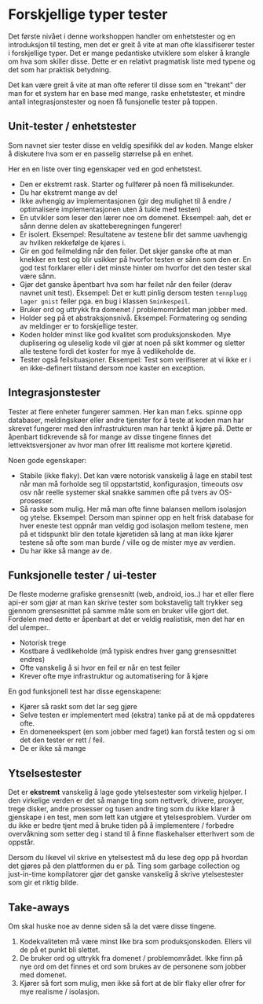 Forskjellige typer tester
=========================
Det første nivået i denne workshoppen handler om enhetstester og en introduksjon til testing, men det er greit
å vite at man ofte klassifiserer tester i forskjellige typer. Det er mange pedantiske utviklere som elsker å krangle
om hva som skiller disse. Dette er en relativt pragmatisk liste med typene og det som har praktisk betydning.  

Det kan være greit å vite at man ofte referer til disse som en "trekant" der man for et system har en base med mange,
raske enhetstester, et mindre antall integrasjonstester og noen få funsjonelle tester på toppen.


Unit-tester / enhetstester
--------------------------
Som navnet sier tester disse en veldig spesifikk del av koden. Mange elsker å diskutere hva som er en passelig størrelse
på en enhet. 

Her en en liste over ting egenskaper ved en god enhetstest.

 * Den er ekstremt rask. Starter og fullfører på noen få millisekunder. 
 * Du har ekstremt mange av de! 
 * Ikke avhengig av implementasjonen (gir deg mulighet til å endre / optimalisere implementasjonen uten å tukle med testen)
 * En utvikler som leser den lærer noe om domenet. Eksempel: aah, det er sånn denne delen av skatteberegningen fungerer!
 * Er isolert. Eksempel: Resultatene av testene blir det samme uavhengig av hvilken rekkefølge de kjøres i. 
 * Gir en god feilmelding når den feiler. Det skjer ganske ofte at man knekker en test og blir usikker på hvorfor testen
er sånn som den er. En god test forklarer eller i det minste hinter om hvorfor det den tester skal være sånn. 
 * Gjør det ganske åpentbart hva som har feilet når den feiler (derav navnet unit test). Eksempel: Det er kutt pinlig 
dersom testen `tennplugg lager gnist` feiler pga. en bug i klassen `Sminkespeil`.
 * Bruker ord og uttrykk fra domenet / problemområdet man jobber med. 
 * Holder seg på et abstraksjonsnivå. Eksempel: Formatering og sending av meldinger er to forskjellige tester.
 * Koden holder minst like god kvalitet som produksjonskoden. Mye duplisering og uleselig kode vil gjør at noen på sikt
kommer og sletter alle testene fordi det koster for mye å vedlikeholde de. 
 * Tester også feilsituasjoner. Eksempel: Test som verifiserer at vi ikke er i en ikke-definert tilstand dersom noe
kaster en exception.

Integrasjonstester 
-------------------
Tester at flere enheter fungerer sammen. Her kan man f.eks. spinne opp databaser, meldingskøer eller andre tjenster
for å teste at koden man har skrevet fungerer med den infrastrukturen man har tenkt å kjøre på. Dette er åpenbart 
tidkrevende så for mange av disse tingene finnes det lettvektsversjoner av hvor man ofrer litt realisme mot kortere
kjøretid. 

Noen gode egenskaper:

 * Stabile (ikke flaky). Det kan være notorisk vanskelig å lage en stabil test når man må forholde seg til oppstartstid,
konfigurasjon, timeouts osv osv når reelle systemer skal snakke sammen ofte på tvers av OS-prosesser.
 * Så raske som mulig. Her må man ofte finne balansen mellom isolasjon og ytelse. Eksempel: Dersom man spinner opp en 
helt frisk database for hver eneste test oppnår man veldig god isolasjon mellom testene, men på et tidspunkt blir den
totale kjøretiden så lang at man ikke kjører testene så ofte som man burde / ville og de mister mye av verdien. 
 * Du har ikke så mange av de.
 
Funksjonelle tester / ui-tester
-------------------------------
De fleste moderne grafiske grensesnitt (web, android, ios..) har et eller flere api-er som gjør at man kan skrive tester
som bokstavelig talt trykker seg gjennom grensesnittet på samme måte som en bruker ville gjort det. Fordelen med dette 
er åpenbart at det er veldig realistisk, men det har en del ulemper..
 
 * Notorisk trege
 * Kostbare å vedlikeholde (må typisk endres hver gang grensesnittet endres)
 * Ofte vanskelig å si hvor en feil er når en test feiler
 * Krever ofte mye infrastruktur og automatisering for å kjøre

En god funksjonell test har disse egenskapene: 

 * Kjører så raskt som det lar seg gjøre
 * Selve testen er implementert med (ekstra) tanke på at de må oppdateres ofte.
 * En domeneekspert (en som jobber med faget) kan forstå testen og si om det den tester er rett / feil. 
 * De er ikke så mange

Ytselsestester
--------------
Det er **ekstremt** vanskelig å lage gode ytelsestester som virkelig hjelper. I den virkelige verden er det så mange
ting som nettverk, drivere, proxyer, trege disker, andre prosesser og tusen andre ting som du ikke klarer å gjenskape
i en test, men som lett kan utgjøre et ytelsesproblem. Vurder om du ikke er bedre tjent med å bruke tiden på å 
implementere / forbedre overvåkning som setter deg i stand til å finne flaskehalser etterhvert som de oppstår. 

Dersom du likevel vil skrive en ytelsestest må du lese deg opp på hvordan det gjøres på den plattformen du er på. 
Ting som garbage collection og just-in-time kompilatorer gjør det ganske vanskelig å skrive ytelsestester som gir 
et riktig bilde.


Take-aways
----------
Om skal huske noe av denne siden så la det være disse tingene. 

1. Kodekvaliteten må være minst like bra som produksjonskoden. Ellers vil de på et punkt bli slettet. 
2. De bruker ord og uttrykk fra domenet / problemområdet. Ikke finn på nye ord om det finnes et ord som brukes av de 
personene som jobber med domenet.
3. Kjører så fort som mulig, men ikke så fort at de blir flaky eller ofrer for mye realisme / isolasjon. 